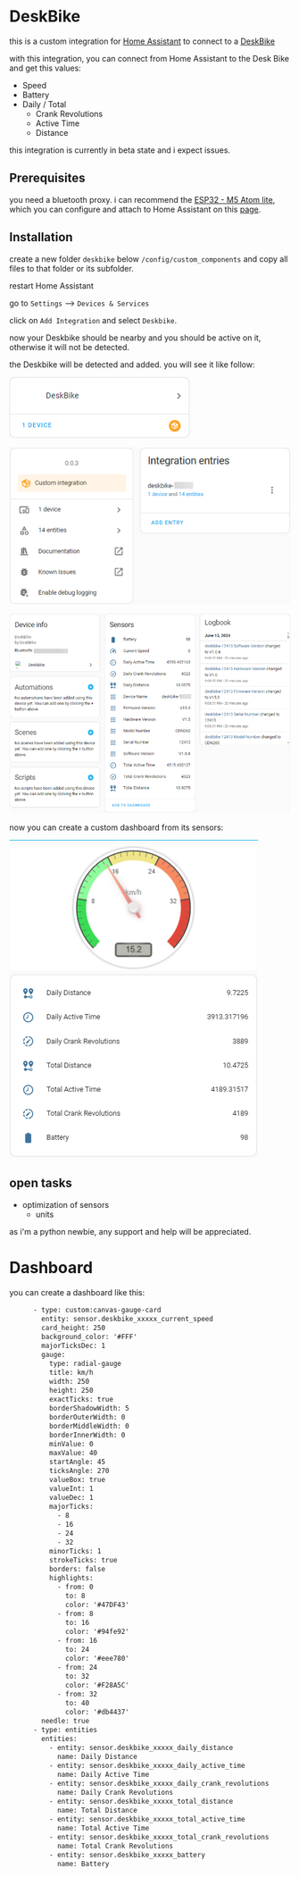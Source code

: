 # DeskBike

this is a custom integration for [Home Assistant](https://www.home-assistant.io/) to connect to a [DeskBike](https://deskbike.nl/)

with this integration, you can connect from Home Assistant to the Desk Bike and get this values:

- Speed
- Battery
- Daily / Total
  - Crank Revolutions
  - Active Time
  - Distance

this integration is currently in beta state and i expect issues.

## Prerequisites

you need a bluetooth proxy. i can recommend the [ESP32 - M5 Atom lite](https://shop.m5stack.com/products/atom-lite-esp32-development-kit?ref=NabuCasa), which you can configure and attach to Home Assistant on this [page](https://esphome.io/projects/?type=bluetooth).

## Installation

create a new folder `deskbike` below `/config/custom_components` and copy all files to that folder or its subfolder.

restart Home Assistant

go to `Settings` --> `Devices & Services`

click on `Add Integration` and select `Deskbike`.

now your Deskbike should be nearby and you should be active on it, otherwise it will not be detected.

the Deskbike will be detected and added. you will see it like follow:

![](/doc/example-01.png)

![](/doc/example-02.png)

![](/doc/example-03.png)

now you can create a custom dashboard from its sensors:

![](/doc/example-04.png)

## open tasks

- optimization of sensors
  - units

as i'm a python newbie, any support and help will be appreciated.

# Dashboard

you can create a dashboard like this:

```
      - type: custom:canvas-gauge-card
        entity: sensor.deskbike_xxxxx_current_speed
        card_height: 250
        background_color: '#FFF'
        majorTicksDec: 1
        gauge:
          type: radial-gauge
          title: km/h
          width: 250
          height: 250
          exactTicks: true
          borderShadowWidth: 5
          borderOuterWidth: 0
          borderMiddleWidth: 0
          borderInnerWidth: 0
          minValue: 0
          maxValue: 40
          startAngle: 45
          ticksAngle: 270
          valueBox: true
          valueInt: 1
          valueDec: 1
          majorTicks:
            - 8
            - 16
            - 24
            - 32
          minorTicks: 1
          strokeTicks: true
          borders: false
          highlights:
            - from: 0
              to: 8
              color: '#47DF43'
            - from: 8
              to: 16
              color: '#94fe92'
            - from: 16
              to: 24
              color: '#eee780'
            - from: 24
              to: 32
              color: '#F28A5C'
            - from: 32
              to: 40
              color: '#db4437'
        needle: true
      - type: entities
        entities:
          - entity: sensor.deskbike_xxxxx_daily_distance
            name: Daily Distance
          - entity: sensor.deskbike_xxxxx_daily_active_time
            name: Daily Active Time
          - entity: sensor.deskbike_xxxxx_daily_crank_revolutions
            name: Daily Crank Revolutions
          - entity: sensor.deskbike_xxxxx_total_distance
            name: Total Distance
          - entity: sensor.deskbike_xxxxx_total_active_time
            name: Total Active Time
          - entity: sensor.deskbike_xxxxx_total_crank_revolutions
            name: Total Crank Revolutions
          - entity: sensor.deskbike_xxxxx_battery
            name: Battery

```